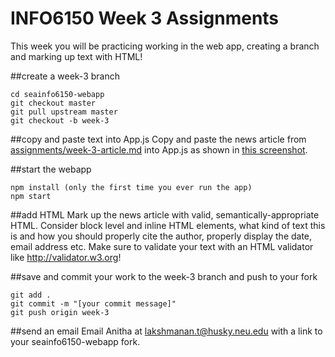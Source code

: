# INFO6150 Week 3 Assignments

This week you will be practicing working in the web app, creating a branch and marking up text with HTML!

##create a week-3 branch
```
cd seainfo6150-webapp
git checkout master
git pull upstream master
git checkout -b week-3
```

##copy and paste text into App.js
Copy and paste the news article from <a href="./week-3-article.md">assignments/week-3-article.md</a> into App.js as shown in <a href="./week-3-paste-text.png">this screenshot</a>. 

##start the webapp
```
npm install (only the first time you ever run the app)
npm start
```

##add HTML
Mark up the news article with valid, semantically-appropriate HTML. Consider block level and inline HTML elements, what kind of text this is and how you should properly cite the author, properly display the date, email address etc. Make sure to validate your text with an HTML validator like http://validator.w3.org!

##save and commit your work to the week-3 branch and push to your fork
```
git add . 
git commit -m "[your commit message]"
git push origin week-3
```

##send an email 
Email Anitha at lakshmanan.t@husky.neu.edu with a link to your seainfo6150-webapp fork. 
